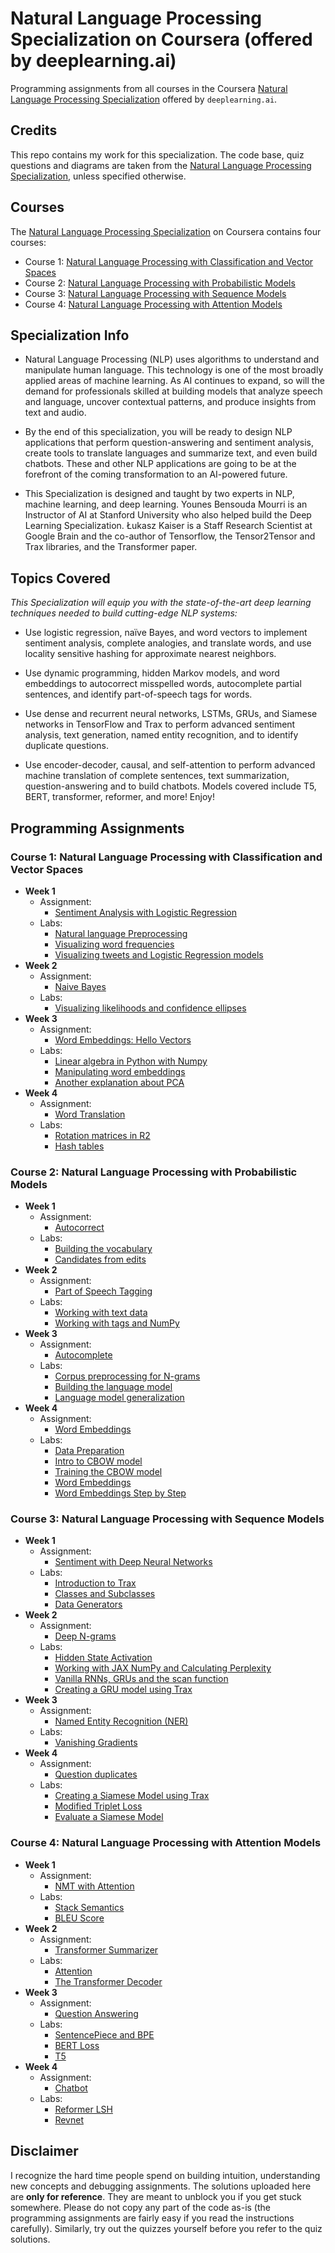 # Natural Language Processing Specialization on Coursera (offered by deeplearning.ai)

Programming assignments from all courses in the Coursera [Natural Language Processing Specialization](https://www.coursera.org/specializations/natural-language-processing) offered by `deeplearning.ai`.

## Credits

This repo contains my work for this specialization. The code base, quiz questions and diagrams are taken from the [Natural Language Processing Specialization](https://www.coursera.org/specializations/natural-language-processing), unless specified otherwise.

## Courses

The [Natural Language Processing Specialization](https://www.coursera.org/specializations/natural-language-processing) on Coursera contains four courses:

- Course 1: [Natural Language Processing with Classification and Vector Spaces](https://www.coursera.org/learn/classification-vector-spaces-in-nlp)
- Course 2: [Natural Language Processing with Probabilistic Models](https://www.coursera.org/learn/probabilistic-models-in-nlp)
- Course 3: [Natural Language Processing with Sequence Models](https://www.coursera.org/learn/sequence-models-in-nlp)
- Course 4: [Natural Language Processing with Attention Models](https://www.coursera.org/learn/attention-models-in-nlp)

## Specialization Info

- Natural Language Processing (NLP) uses algorithms to understand and manipulate human language. This technology is one of the most broadly applied areas of machine learning. As AI continues to expand, so will the demand for professionals skilled at building models that analyze speech and language, uncover contextual patterns, and produce insights from text and audio.

- By the end of this specialization, you will be ready to design NLP applications that perform question-answering and sentiment analysis, create tools to translate languages and summarize text, and even build chatbots. These and other NLP applications are going to be at the forefront of the coming transformation to an AI-powered future.

- This Specialization is designed and taught by two experts in NLP, machine learning, and deep learning. Younes Bensouda Mourri is an Instructor of AI at Stanford University who also helped build the Deep Learning Specialization. Łukasz Kaiser is a Staff Research Scientist at Google Brain and the co-author of Tensorflow, the Tensor2Tensor and Trax libraries, and the Transformer paper.

## Topics Covered

*This Specialization will equip you with the state-of-the-art deep learning techniques needed to build cutting-edge NLP systems:*

- Use logistic regression, naïve Bayes, and word vectors to implement sentiment analysis, complete analogies, and translate words, and use locality sensitive hashing for approximate nearest neighbors.

- Use dynamic programming, hidden Markov models, and word embeddings to autocorrect misspelled words, autocomplete partial sentences, and identify part-of-speech tags for words.

- Use dense and recurrent neural networks, LSTMs, GRUs, and Siamese networks in TensorFlow and Trax to perform advanced sentiment analysis, text generation, named entity recognition, and to identify duplicate questions.

- Use encoder-decoder, causal, and self-attention to perform advanced machine translation of complete sentences, text summarization, question-answering and to build chatbots. Models covered include T5, BERT, transformer, reformer, and more!
Enjoy!

## Programming Assignments

### Course 1: Natural Language Processing with Classification and Vector Spaces

  - **Week 1**
    - Assignment: 
      - [Sentiment Analysis with Logistic Regression](https://nbviewer.jupyter.org/github/amanchadha/coursera-natural-language-processing-specialization/blob/master/1%20-%20Natural%20Language%20Processing%20with%20Classification%20and%20Vector%20Spaces/Week%201/C1W1_A1_Logistic%20Regression.ipynb)
    - Labs: 
      - [Natural language Preprocessing](https://nbviewer.jupyter.org/github/amanchadha/coursera-natural-language-processing-specialization/blob/master/1%20-%20Natural%20Language%20Processing%20with%20Classification%20and%20Vector%20Spaces/Week%201/C1W1_L1_Natural%20language%20preprocessing.ipynb)
      - [Visualizing word frequencies](https://nbviewer.jupyter.org/github/amanchadha/coursera-natural-language-processing-specialization/blob/master/1%20-%20Natural%20Language%20Processing%20with%20Classification%20and%20Vector%20Spaces/Week%201/C1W1_L2_Visualizing%20word%20frequencies.ipynb)
      - [Visualizing tweets and Logistic Regression models](https://nbviewer.jupyter.org/github/amanchadha/coursera-natural-language-processing-specialization/blob/master/1%20-%20Natural%20Language%20Processing%20with%20Classification%20and%20Vector%20Spaces/Week%201/C1W1_L3_Visualizing%20tweets%20and%20Logistic%20Regression%20models.ipynb)
  - **Week 2**
    - Assignment:
      - [Naive Bayes](https://nbviewer.jupyter.org/github/amanchadha/coursera-natural-language-processing-specialization/blob/master/1%20-%20Natural%20Language%20Processing%20with%20Classification%20and%20Vector%20Spaces/Week%202/C1W2_A1_Naive%20Bayes.ipynb)
    - Labs:
      - [Visualizing likelihoods and confidence ellipses](https://nbviewer.jupyter.org/github/amanchadha/coursera-natural-language-processing-specialization/blob/master/1%20-%20Natural%20Language%20Processing%20with%20Classification%20and%20Vector%20Spaces/Week%202/C1W2_L1_Visualizing%20likelihoods%20and%20confidence%20ellipses.ipynb)
  - **Week 3**
    - Assignment:
      - [Word Embeddings: Hello Vectors](https://nbviewer.jupyter.org/github/amanchadha/coursera-natural-language-processing-specialization/blob/master/1%20-%20Natural%20Language%20Processing%20with%20Classification%20and%20Vector%20Spaces/Week%203/C1W3_A1_Word%20Embeddings.ipynb)
    - Labs:
      - [Linear algebra in Python with Numpy](https://nbviewer.jupyter.org/github/amanchadha/coursera-natural-language-processing-specialization/blob/master/1%20-%20Natural%20Language%20Processing%20with%20Classification%20and%20Vector%20Spaces/Week%203/C1W3_L1_Linear%20algebra%20in%20Python%20with%20Numpy.ipynb)
      - [Manipulating word embeddings](https://nbviewer.jupyter.org/github/amanchadha/coursera-natural-language-processing-specialization/blob/master/1%20-%20Natural%20Language%20Processing%20with%20Classification%20and%20Vector%20Spaces/Week%203/C1W3_L2_Manipulating%20word%20embeddings.ipynb)
      - [Another explanation about PCA](https://nbviewer.jupyter.org/github/amanchadha/coursera-natural-language-processing-specialization/blob/master/1%20-%20Natural%20Language%20Processing%20with%20Classification%20and%20Vector%20Spaces/Week%203/C1W3_L3_Another%20explanation%20about%20PCA.ipynb)                
  - **Week 4**
    - Assignment:
      - [Word Translation](https://nbviewer.jupyter.org/github/amanchadha/coursera-natural-language-processing-specialization/blob/master/1%20-%20Natural%20Language%20Processing%20with%20Classification%20and%20Vector%20Spaces/Week%204/C1W4_A1_Word%20Translation.ipynb)
    - Labs: 
      - [Rotation matrices in R2](https://nbviewer.jupyter.org/github/amanchadha/coursera-natural-language-processing-specialization/blob/master/1%20-%20Natural%20Language%20Processing%20with%20Classification%20and%20Vector%20Spaces/Week%204/C1W4_L1_Rotation%20matrices%20in%20R2.ipynb)
      - [Hash tables](https://nbviewer.jupyter.org/github/amanchadha/coursera-natural-language-processing-specialization/blob/master/1%20-%20Natural%20Language%20Processing%20with%20Classification%20and%20Vector%20Spaces/Week%204/C1W4_L2_Hash%20tables.ipynb)

### Course 2: Natural Language Processing with Probabilistic Models

  - **Week 1**
    - Assignment:
      - [Autocorrect](https://nbviewer.jupyter.org/github/amanchadha/coursera-natural-language-processing-specialization/blob/master/2%20-%20Natural%20Language%20Processing%20with%20Probabilistic%20Models/Week%201/C2W1_A1_Autocorrect.ipynb)
    - Labs: 
      - [Building the vocabulary](https://nbviewer.jupyter.org/github/amanchadha/coursera-natural-language-processing-specialization/blob/master/2%20-%20Natural%20Language%20Processing%20with%20Probabilistic%20Models/Week%201/C2W1_L1_Building%20the%20vocabulary.ipynb)
      - [Candidates from edits](https://nbviewer.jupyter.org/github/amanchadha/coursera-natural-language-processing-specialization/blob/master/2%20-%20Natural%20Language%20Processing%20with%20Probabilistic%20Models/Week%201/C2W1_L2_Candidates%20from%20edits.ipynb)
  - **Week 2**
    - Assignment:
      - [Part of Speech Tagging](https://nbviewer.jupyter.org/github/amanchadha/coursera-natural-language-processing-specialization/blob/master/2%20-%20Natural%20Language%20Processing%20with%20Probabilistic%20Models/Week%202/C2W2_A1_Part%20of%20Speech%20Tagging.ipynb)
    - Labs: 
      - [Working with text data](https://nbviewer.jupyter.org/github/amanchadha/coursera-natural-language-processing-specialization/blob/master/2%20-%20Natural%20Language%20Processing%20with%20Probabilistic%20Models/Week%202/C2W2_L1_Working%20with%20text%20data.ipynb)
      - [Working with tags and NumPy](https://nbviewer.jupyter.org/github/amanchadha/coursera-natural-language-processing-specialization/blob/master/2%20-%20Natural%20Language%20Processing%20with%20Probabilistic%20Models/Week%202/C2W2_L2_Working%20with%20tags%20and%20Numpy.ipynb)
  - **Week 3**
    - Assignment:
      - [Autocomplete](https://nbviewer.jupyter.org/github/amanchadha/coursera-natural-language-processing-specialization/blob/master/2%20-%20Natural%20Language%20Processing%20with%20Probabilistic%20Models/Week%203/C2W3_A1_Autocomplete.ipynb)
    - Labs: 
      - [Corpus preprocessing for N-grams](https://nbviewer.jupyter.org/github/amanchadha/coursera-natural-language-processing-specialization/blob/master/2%20-%20Natural%20Language%20Processing%20with%20Probabilistic%20Models/Week%203/C2W3_L1_Corpus%20preprocessing%20for%20N-grams.ipynb)
      - [Building the language model](https://nbviewer.jupyter.org/github/amanchadha/coursera-natural-language-processing-specialization/blob/master/2%20-%20Natural%20Language%20Processing%20with%20Probabilistic%20Models/Week%203/C2W3_L2_Building%20the%20language%20model.ipynb)
      - [Language model generalization](https://nbviewer.jupyter.org/github/amanchadha/coursera-natural-language-processing-specialization/blob/master/2%20-%20Natural%20Language%20Processing%20with%20Probabilistic%20Models/Week%203/C2W3_L3_Language%20model%20generalization.ipynb)                
  - **Week 4**
    - Assignment:
      - [Word Embeddings](https://nbviewer.jupyter.org/github/amanchadha/coursera-natural-language-processing-specialization/blob/master/2%20-%20Natural%20Language%20Processing%20with%20Probabilistic%20Models/Week%204/C2W4_A1_Word%20Embeddings.ipynb)
    - Labs: 
      - [Data Preparation](https://nbviewer.jupyter.org/github/amanchadha/coursera-natural-language-processing-specialization/blob/master/2%20-%20Natural%20Language%20Processing%20with%20Probabilistic%20Models/Week%204/C2W4_L1_Data%20Preparation.ipynb)
      - [Intro to CBOW model](https://nbviewer.jupyter.org/github/amanchadha/coursera-natural-language-processing-specialization/blob/master/2%20-%20Natural%20Language%20Processing%20with%20Probabilistic%20Models/Week%204/C2W4_L2_Intro%20to%20CBOW%20model.ipynb)             
      - [Training the CBOW model](https://nbviewer.jupyter.org/github/amanchadha/coursera-natural-language-processing-specialization/blob/master/2%20-%20Natural%20Language%20Processing%20with%20Probabilistic%20Models/Week%204/C2W4_L3_Training%20the%20CBOW%20model.ipynb)
      - [Word Embeddings](https://nbviewer.jupyter.org/github/amanchadha/coursera-natural-language-processing-specialization/blob/master/2%20-%20Natural%20Language%20Processing%20with%20Probabilistic%20Models/Week%204/C2W4_L4_Word%20Embeddings.ipynb)
      - [Word Embeddings Step by Step](https://nbviewer.jupyter.org/github/amanchadha/coursera-natural-language-processing-specialization/blob/master/2%20-%20Natural%20Language%20Processing%20with%20Probabilistic%20Models/Week%204/C2W4_L5_Word%20Embeddings%20Step%20by%20Step.ipynb)

### Course 3: Natural Language Processing with Sequence Models

  - **Week 1**
    - Assignment:
      - [Sentiment with Deep Neural Networks](https://nbviewer.jupyter.org/github/amanchadha/coursera-natural-language-processing-specialization/blob/master/3%20-%20Natural%20Language%20Processing%20with%20Sequence%20Models/Week%201/C3W1_A1_Sentiment%20with%20Deep%20Neural%20Networks.ipynb)
    - Labs:
      - [Introduction to Trax](https://nbviewer.jupyter.org/github/amanchadha/coursera-natural-language-processing-specialization/blob/master/3%20-%20Natural%20Language%20Processing%20with%20Sequence%20Models/Week%201/C3W1_L1_Introduction%20to%20Trax.ipynb)
      - [Classes and Subclasses](https://nbviewer.jupyter.org/github/amanchadha/coursera-natural-language-processing-specialization/blob/master/3%20-%20Natural%20Language%20Processing%20with%20Sequence%20Models/Week%201/C3W1_L2_Classes%20and%20Subclasses.ipynb)
      - [Data Generators](https://nbviewer.jupyter.org/github/amanchadha/coursera-natural-language-processing-specialization/blob/master/3%20-%20Natural%20Language%20Processing%20with%20Sequence%20Models/Week%201/C3W1_L3_Data%20Generators.ipynb)
  - **Week 2**
    - Assignment:
      - [Deep N-grams](https://nbviewer.jupyter.org/github/amanchadha/coursera-natural-language-processing-specialization/blob/master/3%20-%20Natural%20Language%20Processing%20with%20Sequence%20Models/Week%202/C3W2_A1_Deep%20N-grams.ipynb)
    - Labs: 
      - [Hidden State Activation](https://nbviewer.jupyter.org/github/amanchadha/coursera-natural-language-processing-specialization/blob/master/3%20-%20Natural%20Language%20Processing%20with%20Sequence%20Models/Week%202/C3W2_L1_Hidden_State_Activation.ipynb)
      - [Working with JAX NumPy and Calculating Perplexity](https://nbviewer.jupyter.org/github/amanchadha/coursera-natural-language-processing-specialization/blob/master/3%20-%20Natural%20Language%20Processing%20with%20Sequence%20Models/Week%202/C3W2_L2_Working%20with%20JAX%20NumPy%20and%20Calculating%20Perplexity.ipynb)
      - [Vanilla RNNs, GRUs and the scan function](https://nbviewer.jupyter.org/github/amanchadha/coursera-natural-language-processing-specialization/blob/master/3%20-%20Natural%20Language%20Processing%20with%20Sequence%20Models/Week%202/C3W2_L3_Vanilla%20RNNs%2C%20GRUs%20and%20the%20scan%20function.ipynb)
      - [Creating a GRU model using Trax](https://nbviewer.jupyter.org/github/amanchadha/coursera-natural-language-processing-specialization/blob/master/3%20-%20Natural%20Language%20Processing%20with%20Sequence%20Models/Week%202/C3W2_L4_Creating%20a%20GRU%20model%20using%20Trax.ipynb)
  - **Week 3**
    - Assignment:
      - [Named Entity Recognition (NER)](https://nbviewer.jupyter.org/github/amanchadha/coursera-natural-language-processing-specialization/blob/master/3%20-%20Natural%20Language%20Processing%20with%20Sequence%20Models/Week%203/C3W3_A1_Named%20Entity%20Recognition.ipynb)
    - Labs: 
      - [Vanishing Gradients](https://nbviewer.jupyter.org/github/amanchadha/coursera-natural-language-processing-specialization/blob/master/3%20-%20Natural%20Language%20Processing%20with%20Sequence%20Models/Week%203/C3W3_L1_Vanishing%20Gradients.ipynb)
  - **Week 4**
    - Assignment:
      - [Question duplicates](https://nbviewer.jupyter.org/github/amanchadha/coursera-natural-language-processing-specialization/blob/master/3%20-%20Natural%20Language%20Processing%20with%20Sequence%20Models/Week%204/C3W4_A1_Question%20duplicates.ipynb)
    - Labs:
      - [Creating a Siamese Model using Trax](https://nbviewer.jupyter.org/github/amanchadha/coursera-natural-language-processing-specialization/blob/master/3%20-%20Natural%20Language%20Processing%20with%20Sequence%20Models/Week%204/C3W4_L1_Creating%20a%20Siamese%20Model%20using%20Trax.ipynb)
      - [Modified Triplet Loss](https://nbviewer.jupyter.org/github/amanchadha/coursera-natural-language-processing-specialization/blob/master/3%20-%20Natural%20Language%20Processing%20with%20Sequence%20Models/Week%204/C3W4_L2_Modified%20Triplet%20Loss.ipynb)             
      - [Evaluate a Siamese Model](https://nbviewer.jupyter.org/github/amanchadha/coursera-natural-language-processing-specialization/blob/master/3%20-%20Natural%20Language%20Processing%20with%20Sequence%20Models/Week%204/C3W4_L3_Evaluate%20a%20Siamese%20Model.ipynb)             

### Course 4: Natural Language Processing with Attention Models

  - **Week 1**
    - Assignment:
      - [NMT with Attention](https://nbviewer.jupyter.org/github/amanchadha/coursera-natural-language-processing-specialization/blob/master/4%20-%20Natural%20Language%20Processing%20with%20Attention%20Models/Week%201/C4W1_A1_NMT_with_Attention.ipynb)
    - Labs:
      - [Stack Semantics](https://nbviewer.jupyter.org/github/amanchadha/coursera-natural-language-processing-specialization/blob/master/4%20-%20Natural%20Language%20Processing%20with%20Attention%20Models/Week%201/C4W1_L1_Ungraded_Lab_Stack_Semantics.ipynb)
      - [BLEU Score](https://nbviewer.jupyter.org/github/amanchadha/coursera-natural-language-processing-specialization/blob/master/4%20-%20Natural%20Language%20Processing%20with%20Attention%20Models/Week%201/C4W1_L2_Ungraded_Lab_Bleu_Score)
  - **Week 2**
    - Assignment:
      - [Transformer Summarizer](https://nbviewer.jupyter.org/github/amanchadha/coursera-natural-language-processing-specialization/blob/master/4%20-%20Natural%20Language%20Processing%20with%20Attention%20Models/Week%202/C4W2_A1_Transformer_Summarizer.ipynb)
    - Labs: 
      - [Attention](https://nbviewer.jupyter.org/github/amanchadha/coursera-natural-language-processing-specialization/blob/master/4%20-%20Natural%20Language%20Processing%20with%20Attention%20Models/Week%202/C4W2_L1_Attention.ipynb)
      - [The Transformer Decoder](https://nbviewer.jupyter.org/github/amanchadha/coursera-natural-language-processing-specialization/blob/master/4%20-%20Natural%20Language%20Processing%20with%20Attention%20Models/Week%202/C4W2_L2_Transformer_Decoder.ipynb)
  - **Week 3**
    - Assignment:
      - [Question Answering](https://nbviewer.jupyter.org/github/amanchadha/coursera-natural-language-processing-specialization/blob/master/4%20-%20Natural%20Language%20Processing%20with%20Attention%20Models/Week%203/C4W3_A1_Question_Answering.ipynb)
    - Labs: 
      - [SentencePiece and BPE](https://nbviewer.jupyter.org/github/amanchadha/coursera-natural-language-processing-specialization/blob/master/4%20-%20Natural%20Language%20Processing%20with%20Attention%20Models/Week%203/C4W3_L1_SentencePiece_and_BPE.ipynb)
      - [BERT Loss](https://nbviewer.jupyter.org/github/amanchadha/coursera-natural-language-processing-specialization/blob/master/4%20-%20Natural%20Language%20Processing%20with%20Attention%20Models/Week%203/C4W3_L2_BERT_Loss.ipynb)
      - [T5](https://nbviewer.jupyter.org/github/amanchadha/coursera-natural-language-processing-specialization/blob/master/4%20-%20Natural%20Language%20Processing%20with%20Attention%20Models/Week%203/C4W3_L3_T5.ipynb)      
  - **Week 4**
    - Assignment:
      - [Chatbot](https://nbviewer.jupyter.org/github/amanchadha/coursera-natural-language-processing-specialization/blob/master/4%20-%20Natural%20Language%20Processing%20with%20Attention%20Models/Week%204/C4W4_A1_Chatbot.ipynb)
    - Labs:
      - [Reformer LSH](https://nbviewer.jupyter.org/github/amanchadha/coursera-natural-language-processing-specialization/blob/master/4%20-%20Natural%20Language%20Processing%20with%20Attention%20Models/Week%204/C4W4_L1_Ungraded_Lab_Reformer_LSH.ipynb)
      - [Revnet](https://nbviewer.jupyter.org/github/amanchadha/coursera-natural-language-processing-specialization/blob/master/4%20-%20Natural%20Language%20Processing%20with%20Attention%20Models/Week%204/C4W4_L2_Ungraded_Lab_Revnet.ipynb)
      
## Disclaimer

I recognize the hard time people spend on building intuition, understanding new concepts and debugging assignments. The solutions uploaded here are **only for reference**. They are meant to unblock you if you get stuck somewhere. Please do not copy any part of the code as-is (the programming assignments are fairly easy if you read the instructions carefully). Similarly, try out the quizzes yourself before you refer to the quiz solutions.
